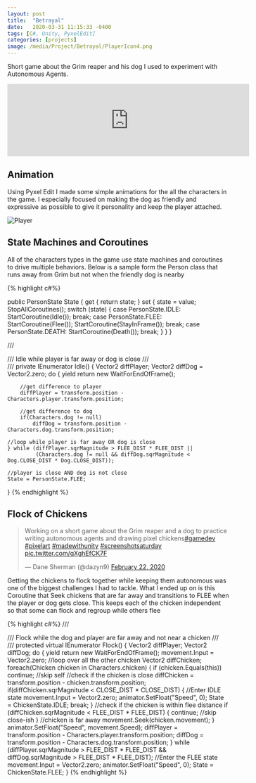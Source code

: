 ```yaml
---
layout: post
title:  "Betrayal"
date:   2020-03-31 11:15:33 -0400
tags: [C#, Unity, PyxelEdit] 
categories: [projects]
image: /media/Project/Betrayal/PlayerIcon4.png
---
```


Short game about the Grim reaper and his dog I used to experiment with Autonomous Agents. 

<iframe frameborder="0" src="https://itch.io/embed/591493?border_width=0&amp;bg_color=ffffff&amp;fg_color=ffffff&amp;link_color=ff1153&amp;border_color=333333" width="550" height="165"><a href="https://dayn9.itch.io/betrayal">Betrayal by dayn9</a></iframe>

<!--more-->

## Animation

Using Pyxel Edit I made some simple animations for the all the characters in the game. 
I especially focused on making the dog as friendly and expressive as possible to give it personality and keep the player attached.

![Player]({{site.url}}/media/Project/Betrayal/player4.png)

## State Machines and Coroutines

All of the characters types in the game use state machines and coroutines to drive multiple behaviors.
Below is a sample form the Person class that runs away from Grim but not when the friendly dog is nearby

{% highlight c#%}

public PersonState State
{
    get { return state; }
    set
    {
        state = value;
        StopAllCoroutines();
        switch (state)
        {
            case PersonState.IDLE:
                StartCoroutine(Idle());
                break;
            case PersonState.FLEE:
                StartCoroutine(Flee());
                StartCoroutine(StayInFrame());
                break;
            case PersonState.DEATH:
                StartCoroutine(Death());
                break;
        }
    }
}

/// <summary>
/// Idle while player is far away or dog is close
/// </summary>
/// <returns></returns>
private IEnumerator Idle()
{
    Vector2 diffPlayer;
    Vector2 diffDog = Vector2.zero;
    do
    {
        yield return new WaitForEndOfFrame();
        
        //get difference to player
        diffPlayer = transform.position - Characters.player.transform.position;
        
        //get difference to dog
        if(Characters.dog != null)
            diffDog = transform.position - Characters.dog.transform.position;

    //loop while player is far away OR dog is close
    } while (diffPlayer.sqrMagnitude > FLEE_DIST * FLEE_DIST || 
             (Characters.dog != null && diffDog.sqrMagnitude < Dog.CLOSE_DIST * Dog.CLOSE_DIST));
    
    //player is close AND dog is not close
    State = PersonState.FLEE;
}
{% endhighlight %}

## Flock of Chickens

<blockquote class="twitter-tweet"><p lang="en" dir="ltr">Working on a short game about the Grim reaper and a dog to practice writing autonomous agents and drawing pixel chickens<a href="https://twitter.com/hashtag/gamedev?src=hash&amp;ref_src=twsrc%5Etfw">#gamedev</a> <a href="https://twitter.com/hashtag/pixelart?src=hash&amp;ref_src=twsrc%5Etfw">#pixelart</a> <a href="https://twitter.com/hashtag/madewithunity?src=hash&amp;ref_src=twsrc%5Etfw">#madewithunity</a> <a href="https://twitter.com/hashtag/screenshotsaturday?src=hash&amp;ref_src=twsrc%5Etfw">#screenshotsaturday</a> <a href="https://t.co/qXghEfCK7F">pic.twitter.com/qXghEfCK7F</a></p>&mdash; Dane Sherman (@dazyn9) <a href="https://twitter.com/dazyn9/status/1231318442923393031?ref_src=twsrc%5Etfw">February 22, 2020</a></blockquote> <script async src="https://platform.twitter.com/widgets.js" charset="utf-8"></script>

Getting the chickens to flock together while keeping them autonomous was one of the biggest challenges I had to tackle. 
What I ended up on is this Coroutine that Seek chickens that are far away and transitions to FLEE when the player or dog gets close. 
This keeps each of the chicken independent so that some can flock and regroup while others flee

{% highlight c#%}
/// <summary>
/// Flock while the dog and player are far away and not near a chicken
/// </summary>
/// <returns></returns>
protected virtual IEnumerator Flock()
{
    Vector2 diffPlayer;
    Vector2 diffDog;
    do
    {
        yield return new WaitForEndOfFrame();
        movement.Input = Vector2.zero;
        //loop over all the other chicken
        Vector2 diffChicken;
        foreach(Chicken chicken in Characters.chicken)
        {
            if (chicken.Equals(this)) continue; //skip self 
            //check if the chicken is close
            diffChicken = transform.position - chicken.transform.position;
            if(diffChicken.sqrMagnitude < CLOSE_DIST * CLOSE_DIST)
            {
                //Enter IDLE state 
                movement.Input = Vector2.zero;
                animator.SetFloat("Speed", 0);
                State = ChickenState.IDLE;
                break;
            }
            //check if the chicken is within flee distance
            if (diffChicken.sqrMagnitude < FLEE_DIST * FLEE_DIST)
            {
                continue; //skip close-ish
            }
            //chicken is far away
            movement.Seek(chicken.movement);
        }
        animator.SetFloat("Speed", movement.Speed);
        diffPlayer = transform.position - Characters.player.transform.position;
        diffDog = transform.position - Characters.dog.transform.position;
    } while (diffPlayer.sqrMagnitude > FLEE_DIST * FLEE_DIST &&
             diffDog.sqrMagnitude > FLEE_DIST * FLEE_DIST);
    //Enter the FLEE state
    movement.Input = Vector2.zero;
    animator.SetFloat("Speed", 0);
    State = ChickenState.FLEE;
}
{% endhighlight %}